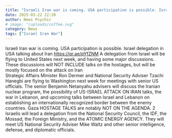 ```yaml
---
title: "Israeli Iran war is coming. USA participation is possible. Israel delegation in USA talking about Iran"  
date: 2025-03-22 22:20
author: News Psychic
# image: "/uploads/coffee.svg"
category: News
tags: ["Israel Iran War"]
---
```

Israeli Iran war is coming. USA participation is possible. Israel delegation in USA talking about Iran
https://qr.ae/pYfZNM
A delegation from Israel will be flying to United States  next week, and having some major discussions. These discussions will NOT INCLUDE talks on the hostages, but will be mostly focused on the attack on Iran  
Strategic Affairs Minister Ron Dermer and National Security Adviser Tzachi Hanegbi are flying to Washington next week for meetings with senior US officials.
The senior Benjamin Netanyahu advisers will discuss the Iranian nuclear program, the possibility of US-ISRAEL ATTACK ON IRAN   talks, the war in Lebanon, and upcoming talks between Israel and Lebanon on establishing an internationally recognized border between the enemy countries.
Gaza HOSTAGE TALKS are notably NOT ON THE AGENDA.
2 Israelis will lead a delegation from the National Security Council, the IDF, the Mossad, the Foreign Ministry, and the ATOMIC ENERGY AGENCY.
They will meet US National Security Adviser Mike Waltz and other senior intelligence, defense, and diplomatic officials.

